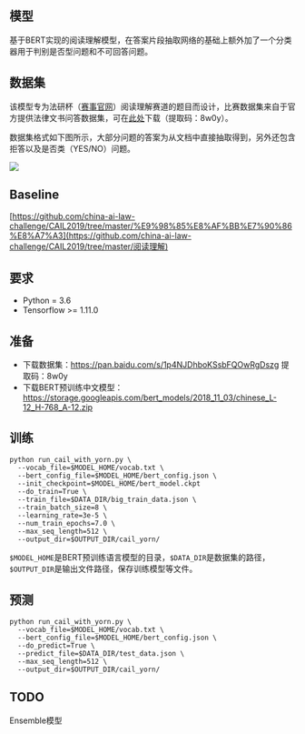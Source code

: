 ## 模型

基于BERT实现的阅读理解模型，在答案片段抽取网络的基础上额外加了一个分类器用于判别是否型问题和不可回答问题。

## 数据集

该模型专为法研杯（[赛事官网](http://cail.cipsc.org.cn/)）阅读理解赛道的题目而设计，比赛数据集来自于官方提供法律文书问答数据集，可在[此处](https://pan.baidu.com/s/1p4NJDhboKSsbFQOwRgDszg)下载（提取码：8w0y）。

数据集格式如下图所示，大部分问题的答案为从文档中直接抽取得到，另外还包含拒答以及是否类（YES/NO）问题。

![](https://img2018.cnblogs.com/blog/1018727/201907/1018727-20190715235304603-404055187.jpg)

## Baseline

[https://github.com/china-ai-law-challenge/CAIL2019/tree/master/%E9%98%85%E8%AF%BB%E7%90%86%E8%A7%A3](https://github.com/china-ai-law-challenge/CAIL2019/tree/master/阅读理解)

## 要求

- Python = 3.6
- Tensorflow >= 1.11.0

## 准备

- 下载数据集：https://pan.baidu.com/s/1p4NJDhboKSsbFQOwRgDszg 
  提取码：8w0y
- 下载BERT预训练中文模型：https://storage.googleapis.com/bert_models/2018_11_03/chinese_L-12_H-768_A-12.zip

## 训练

```
python run_cail_with_yorn.py \
  --vocab_file=$MODEL_HOME/vocab.txt \
  --bert_config_file=$MODEL_HOME/bert_config.json \
  --init_checkpoint=$MODEL_HOME/bert_model.ckpt
  --do_train=True \
  --train_file=$DATA_DIR/big_train_data.json \
  --train_batch_size=8 \
  --learning_rate=3e-5 \
  --num_train_epochs=7.0 \
  --max_seq_length=512 \
  --output_dir=$OUTPUT_DIR/cail_yorn/
```

`$MODEL_HOME`是BERT预训练语言模型的目录，`$DATA_DIR`是数据集的路径，`$OUTPUT_DIR`是输出文件路径，保存训练模型等文件。

## 预测

```
python run_cail_with_yorn.py \
  --vocab_file=$MODEL_HOME/vocab.txt \
  --bert_config_file=$MODEL_HOME/bert_config.json \
  --do_predict=True \
  --predict_file=$DATA_DIR/test_data.json \
  --max_seq_length=512 \
  --output_dir=$OUTPUT_DIR/cail_yorn/
```
## TODO
Ensemble模型
